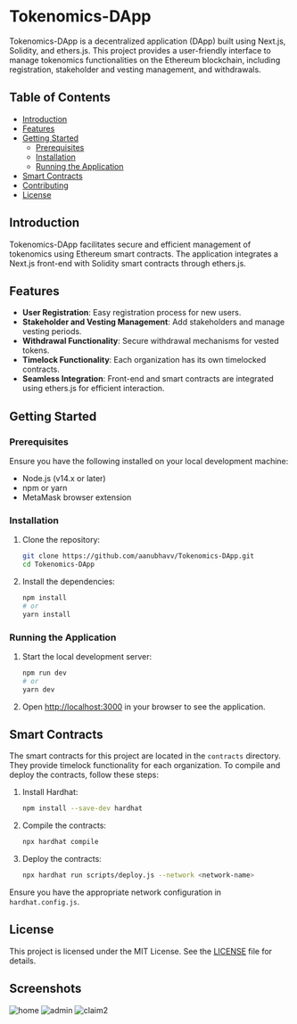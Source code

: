 # Tokenomics-DApp

Tokenomics-DApp is a decentralized application (DApp) built using Next.js, Solidity, and ethers.js. This project provides a user-friendly interface to manage tokenomics functionalities on the Ethereum blockchain, including registration, stakeholder and vesting management, and withdrawals.

## Table of Contents

- [Introduction](#introduction)
- [Features](#features)
- [Getting Started](#getting-started)
  - [Prerequisites](#prerequisites)
  - [Installation](#installation)
  - [Running the Application](#running-the-application)
- [Smart Contracts](#smart-contracts)
- [Contributing](#contributing)
- [License](#license)

## Introduction

Tokenomics-DApp facilitates secure and efficient management of tokenomics using Ethereum smart contracts. The application integrates a Next.js front-end with Solidity smart contracts through ethers.js.

## Features

- **User Registration**: Easy registration process for new users.
- **Stakeholder and Vesting Management**: Add stakeholders and manage vesting periods.
- **Withdrawal Functionality**: Secure withdrawal mechanisms for vested tokens.
- **Timelock Functionality**: Each organization has its own timelocked contracts.
- **Seamless Integration**: Front-end and smart contracts are integrated using ethers.js for efficient interaction.

## Getting Started

### Prerequisites

Ensure you have the following installed on your local development machine:

- Node.js (v14.x or later)
- npm or yarn
- MetaMask browser extension

### Installation

1. Clone the repository:
   ```sh
   git clone https://github.com/aanubhavv/Tokenomics-DApp.git
   cd Tokenomics-DApp
   ```

2. Install the dependencies:
   ```sh
   npm install
   # or
   yarn install
   ```

### Running the Application

1. Start the local development server:
   ```sh
   npm run dev
   # or
   yarn dev
   ```

2. Open [http://localhost:3000](http://localhost:3000) in your browser to see the application.

## Smart Contracts

The smart contracts for this project are located in the `contracts` directory. They provide timelock functionality for each organization. To compile and deploy the contracts, follow these steps:

1. Install Hardhat:
   ```sh
   npm install --save-dev hardhat
   ```

2. Compile the contracts:
   ```sh
   npx hardhat compile
   ```

3. Deploy the contracts:
   ```sh
   npx hardhat run scripts/deploy.js --network <network-name>
   ```

Ensure you have the appropriate network configuration in `hardhat.config.js`.


## License


This project is licensed under the MIT License. See the [LICENSE](LICENSE) file for details.

## Screenshots

![home](https://github.com/user-attachments/assets/fe147b88-8db0-42f6-877d-c90c902beab8)
![admin](https://github.com/user-attachments/assets/94f95ace-8dd2-4edd-9669-2391c27668d6)
![claim2](https://github.com/user-attachments/assets/96aa789a-24a0-450f-bbb3-767211f030c5)



